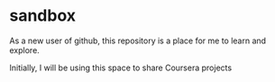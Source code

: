 # sandbox
As a new user of github, this repository is a place for me to learn and explore.

Initially, I will be using this space to share Coursera projects
